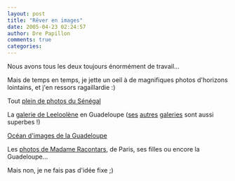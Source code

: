 ```yaml
---
layout: post
title: "Rêver en images"
date: 2005-04-23 02:24:57
author: Dre Papillon
comments: true
categories: 
---
```



Nous avons tous les deux toujours énormément de travail...

Mais de temps en temps, je jette un oeil à de magnifiques photos d'horizons lointains, et j'en ressors ragaillardie :)

Tout [plein de photos du Sénégal](http://www.isenegal.net/)

La [galerie de Leeloolène](http://leeloolene.free.fr/album/?album=Guadeloupe) en Guadeloupe ([ses](http://leeloolene.free.fr/album/?album=orchidees) [autres](http://leeloolene.free.fr/album/?album=Dingle__Sud_Irlande) [galeries](http://leeloolene.free.fr/album/index.php?album=Mer_Irlande__juillet_2004) sont aussi superbes !)

[Océan d'images de la Guadeloupe](http://www.oceandimages.com/index.php?NODE=70&PHPSESSID=01b761f3d507c84baf1792c19ad2a4e1)

Les [photos de Madame Racontars](http://www.flickr.com/photos/akynou/), de Paris, ses filles ou encore la Guadeloupe...

Mais non, je ne fais pas d'idée fixe ;)